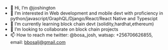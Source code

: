 - 👋 Hi, I’m @joshington
- 👀 I’m interested in Web development and mobile devt with proficiency in python/javascript/GraphQL/Django/React/React Native and Typescipt
- 🌱 I’m currently learning block chain devt (solidity,hardhat,ethereum)
- 💞️ I’m looking to collaborate on block chain projects
- 📫 How to reach me twitter: @bosa_josh, watsap: +256706626855, email: bbosalj@gmail.com

<!---
joshington/joshington is a ✨ special ✨ repository because its `README.md` (this file) appears on your GitHub profile.
You can click the Preview link to take a look at your changes.
--->
